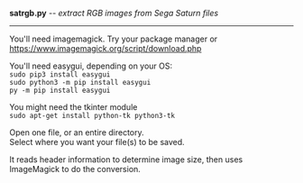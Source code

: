 **satrgb.py** -- *extract RGB images from Sega Saturn files*  

---

You'll need imagemagick.  Try your package manager or  
https://www.imagemagick.org/script/download.php  

You'll need easygui, depending on your OS:  
    `sudo pip3 install easygui`  
    `sudo python3 -m pip install easygui`  
    `py -m pip install easygui`  

You might need the tkinter module  
    `sudo apt-get install python-tk python3-tk`

Open one file, or an entire directory.  
Select where you want your file(s) to be saved.  

It reads header information to determine image size, 
then uses ImageMagick to do the conversion.
